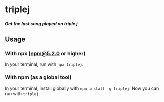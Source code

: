 # triplej

##### Get the last song played on triple j

## Usage 

### With npx (npm@5.2.0 or higher)

In your terminal, run with `npx triplej`. 

### With npm (as a global tool)

In your terminal, install globally with `npm install -g triplej`. 
Now you can run with `triplej`.
